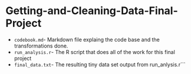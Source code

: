 # Getting-and-Cleaning-Data-Final-Project
* ```codebook.md```- Markdown file explaing the code base and the transformations done.
* ```run_analysis.r```- The R script that does all of the work for this final project
*  ``final_data.txt``- The resulting tiny data set output from run_anlysis.r```
